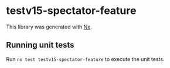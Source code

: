 # testv15-spectator-feature

This library was generated with [Nx](https://nx.dev).

## Running unit tests

Run `nx test testv15-spectator-feature` to execute the unit tests.
